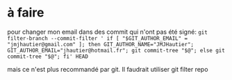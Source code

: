
# à faire
pour changer mon email dans des commit qui n'ont pas été signé:
`git filter-branch --commit-filter ' if [ "$GIT_AUTHOR_EMAIL" = "jmjhautier@gmail.com" ]; then GIT_AUTHOR_NAME="JMJHautier"; GIT_AUTHOR_EMAIL="jhautier@hotmail.fr"; git commit-tree "$@"; else git commit-tree "$@"; fi' HEAD`

mais ce n'est plus recommandé par git. Il faudrait utiliser git filter repo
